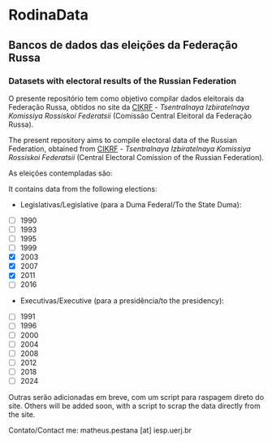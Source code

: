 # RodinaData

## Bancos de dados das eleições da Federação Russa
### Datasets with electoral results of the Russian Federation
 
O presente repositório tem como objetivo compilar dados eleitorais da Federação Russa, obtidos no site da [CIKRF](http://cikrf.ru) - *Tsentralnaya Izbiratelnaya Komissiya Rossiskoi Federatsii* (Comissão Central Eleitoral da Federação Russa).

The present repository aims to compile electoral data of the Russian Federation, obtained from [CIKRF](http://cikrf.ru) - *Tsentralnaya Izbiratelnaya Komissiya Rossiskoi Federatsii* (Central Electoral Comission of the Russian Federation).

As eleições contempladas são:

It contains data from the following elections:

* Legislativas/Legislative (para a Duma Federal/To the State Duma): 
- [ ] 1990
- [ ] 1993
- [ ] 1995
- [ ] 1999
- [x] 2003
- [x] 2007
- [x] 2011
- [ ] 2016

* Executivas/Executive (para a presidência/to the presidency):
- [ ] 1991
- [ ] 1996
- [ ] 2000
- [ ] 2004
- [ ] 2008
- [ ] 2012
- [ ] 2018
- [ ] 2024

Outras serão adicionadas em breve, com um script para raspagem direto do site. 
Others will be added soon, with a script to scrap the data directly from the site.

Contato/Contact me: matheus.pestana [at] iesp.uerj.br
